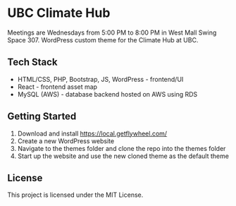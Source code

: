 # UBC Climate Hub

Meetings are Wednesdays from 5:00 PM to 8:00 PM in West Mall Swing Space 307.
WordPress custom theme for the Climate Hub at UBC.

## Tech Stack
- HTML/CSS, PHP, Bootstrap, JS, WordPress - frontend/UI
- React - frontend asset map
- MySQL (AWS) - database backend hosted on AWS using RDS

## Getting Started
1. Download and install <https://local.getflywheel.com/>
2. Create a new WordPress website
3. Navigate to the themes folder and clone the repo into the themes folder
4. Start up the website and use the new cloned theme as the default theme

## License
This project is licensed under the MIT License.
